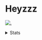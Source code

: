 # Heyzzz  

[![.](https://skillicons.dev/icons?i=js,java)](https://skillicons.dev)  

<details>
<summary>Stats</summary
<!--START_SECTION:waka-->

```txt
TypeScript     6 hrs 49 mins   ████████▒░░░░░░░░░░░░░░░░   32.78 %
CSS            5 hrs 19 mins   ██████▒░░░░░░░░░░░░░░░░░░   25.57 %
Rust           3 hrs 58 mins   ████▓░░░░░░░░░░░░░░░░░░░░   19.11 %
JavaScript     2 hrs 7 mins    ██▓░░░░░░░░░░░░░░░░░░░░░░   10.22 %
C++            48 mins         █░░░░░░░░░░░░░░░░░░░░░░░░   03.84 %
```

<!--END_SECTION:waka-->
</details>
